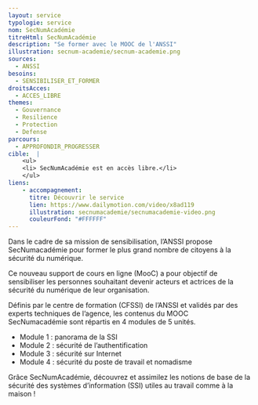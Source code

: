 ```yaml
---
layout: service
typologie: service
nom: SecNumAcadémie
titreHtml: SecNumAcadémie
description: "Se former avec le MOOC de l'ANSSI"
illustration: secnum-academie/secnum-academie.png
sources:
  - ANSSI
besoins: 
  - SENSIBILISER_ET_FORMER
droitsAcces:
  - ACCES_LIBRE
themes:
  - Gouvernance
  - Resilience
  - Protection
  - Defense
parcours: 
  - APPROFONDIR_PROGRESSER
cible:  |
    <ul>
    <li> SecNumAcadémie est en accès libre.</li>
    </ul>
liens:
    - accompagnement:   
      titre: Découvrir le service
      lien: https://www.dailymotion.com/video/x8ad119
      illustration: secnumacademie/secnumacademie-video.png
      couleurFond: "#FFFFFF"
---
```

Dans le cadre de sa mission de sensibilisation, l’ANSSI propose SecNumacadémie pour former le plus grand nombre de citoyens à la sécurité du numérique.

Ce nouveau support de cours en ligne (MooC) a pour objectif de sensibiliser les personnes souhaitant devenir acteurs et actrices de la sécurité du numérique de leur organisation.

Définis par le centre de formation (CFSSI) de l’ANSSI et validés par des experts techniques de l’agence, les contenus du MOOC SecNumacadémie sont répartis en 4 modules de 5 unités.
<ul>
  <li>Module 1 : panorama de la SSI</li>
  <li>Module 2 : sécurité de l’authentification</li>
  <li>Module 3 : sécurité sur Internet</li>
  <li>Module 4 : sécurité du poste de travail et nomadisme</li>
</ul>

Grâce SecNumAcadémie, découvrez et assimilez les notions de base de la sécurité des systèmes d’information (SSI) utiles au travail comme à la maison !